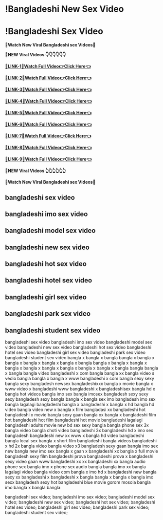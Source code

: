 # !Bangladeshi New Sex Video
# !Bangladeshi Sex Video
**👙Watch New Viral Bangladeshi sex Videos👙**

**👄NEW Viral Videos 👇👇👇👇👇👇**

[**👙LINK-1👙Watch Full Video👉Click Here👈**](t.me/+qI6HSh0fHokxN2Y1)

[**👙LINK-2👙Watch Full Video👉Click Here👈**](t.me/+iqECFj_faXsxYWJl)

[**👙LINK-3👙Watch Full Video👉Click Here👈**](t.me/+lBkKCLUr8LxmMjdl)

[**👙LINK-4👙Watch Full Video👉Click Here👈**](t.me/+AdaWddzRGNg4NmI1)

[**👙LINK-5👙Watch Full Video👉Click Here👈**](t.me/+Y2t2HVxN05cyM2M1)

[**👙LINK-6👙Watch Full Video👉Click Here👈**](t.me/+5qOajYHecPhmZWE9)

[**👙LINK-7👙Watch Full Video👉Click Here👈**](t.me/+z2kzpwgDVZ4wODY1)

[**👙LINK-8👙Watch Full Video👉Click Here👈**](t.me/+NOh6C7j_9EAyYWQ1)

[**👙LINK-9👙Watch Full Video👉Click Here👈**](t.me/+y-PAeeMjWbwzN2E1)

**👄NEW Viral Videos 👆👆👆👆👆👆**

**👙Watch New Viral Bangladeshi sex Videos👙**

## bangladeshi sex video
## bangladeshi imo sex video
## bangladeshi model sex video​
## bangladeshi new sex video
## bangladeshi hot sex video
## bangladeshi hotel sex video
## bangladeshi girl sex video
## bangladeshi park sex video​
## bangladeshi student sex video

bangladeshi sex video
bangladeshi imo sex video
bangladeshi model sex video​
bangladeshi new sex video
bangladeshi hot sex video
bangladeshi hotel sex video
bangladeshi girl sex video
bangladeshi park sex video​
bangladeshi student sex video
bangla x bangla x bangla
bangla x bangla x bangla x
bangla x bangla x bangla x bangla
bangla x bangla x bangla x bangla x
bangla x bangla x bangla x bangla x bangla x
bangla bangla bangla x
bangla bangla video
bangladeshi x com
bangla bangla xx
bangla video s
vedio bangla
bangla x bangla x
www bangladeshi x com
bangla sexy sexy bangla sexy
bangladesh newsex
bangladeshixxx
bangla x movie
bangla x www
video x bangladeshi
www bangladeshi x
bangladeshisex
bangla hd x
bangla hot videos
bangla imo sex
bangla imosex
bangladesh sexy sexy
sexy bangladesh sexy
bangla bangla x
bangla sex imo
bangladesh imo sex
bangla lagalagi
bangladeshi bangla x
bangladeshi x bangla x
hd bangla hd video
bangla video new x
bangla x film
bangladasi xx
bangladeshi hot
bangladeshi x movie
bangla sexy gaan
bangla xx bangla x
bangladeshi film hot
bangladeshi hot film
bangladeshi hot movie
bangladeshi lagalagi
bangladeshi adults movie
new bd sex
sexy bangla
bangla phone sex
3x bangla video
bangla choti video
bangladeshi 3x
bangladeshi hd x
imo sex bangladesh
bangladeshi new xx
www x bangla
hd video bangladeshi
bangla local sex
bangla x short film
bangladeshi bangla videos
bangladeshi x hd
2x bangla video
bangla video x3
bangladesh sexy gaan
bangla imo sex new
bangla new imo sex
bangla x gaan
x bangladeshi xx
bangla x full movie
bangladesh sexy film
bangladeshi prova
bangladeshi prova x
bangladeshi sexy video gaan
www bangladeshi xx
xx bangladeshi xx
bangla audio phone sex
bangla imo x
phone sex audio bangla
bangla imo xx
bangla lagalagi video
bangla video com
bangla x imo
hd x bangladeshi
new bangla sexy
xx bangladeshi x bangladeshi x
bangla bangla x bangla x
bangla imo sexx
bangladesh sexy hot
bangladeshi blue movie
gorom mosola
bangla imo
bangla x bangla bangla

bangladeshi sex video;
bangladeshi imo sex video;
bangladeshi model sex video​;
bangladeshi new sex video;
bangladeshi hot sex video;
bangladeshi hotel sex video;
bangladeshi girl sex video;
bangladeshi park sex video​;
bangladeshi student sex video;

